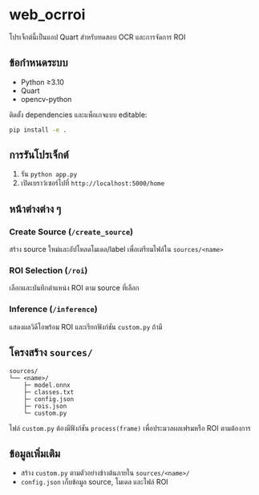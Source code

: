 # web_ocrroi

โปรเจ็กต์นี้เป็นแอป Quart สำหรับทดสอบ OCR และการจัดการ ROI

## ข้อกำหนดระบบ
- Python ≥3.10
- Quart
- opencv-python

ติดตั้ง dependencies และแพ็กเกจแบบ editable:

```bash
pip install -e .
```

## การรันโปรเจ็กต์
1. รัน `python app.py`
2. เปิดเบราว์เซอร์ไปที่ `http://localhost:5000/home`

## หน้าต่างต่าง ๆ
### Create Source (`/create_source`)
สร้าง source ใหม่และอัปโหลดโมเดล/label เพื่อเตรียมไฟล์ใน `sources/<name>`

### ROI Selection (`/roi`)
เลือกและบันทึกตำแหน่ง ROI ตาม source ที่เลือก

### Inference (`/inference`)
แสดงผลวิดีโอพร้อม ROI และเรียกฟังก์ชัน `custom.py` ถ้ามี

## โครงสร้าง `sources/`
```
sources/
└── <name>/
    ├─ model.onnx
    ├─ classes.txt
    ├─ config.json
    ├─ rois.json
    └─ custom.py
```

ไฟล์ `custom.py` ต้องมีฟังก์ชัน `process(frame)` เพื่อประมวลผลเฟรมหรือ ROI ตามต้องการ

## ข้อมูลเพิ่มเติม
- สร้าง `custom.py` ตามตัวอย่างข้างต้นภายใน `sources/<name>/`
- `config.json` เก็บข้อมูล source, โมเดล และไฟล์ ROI

